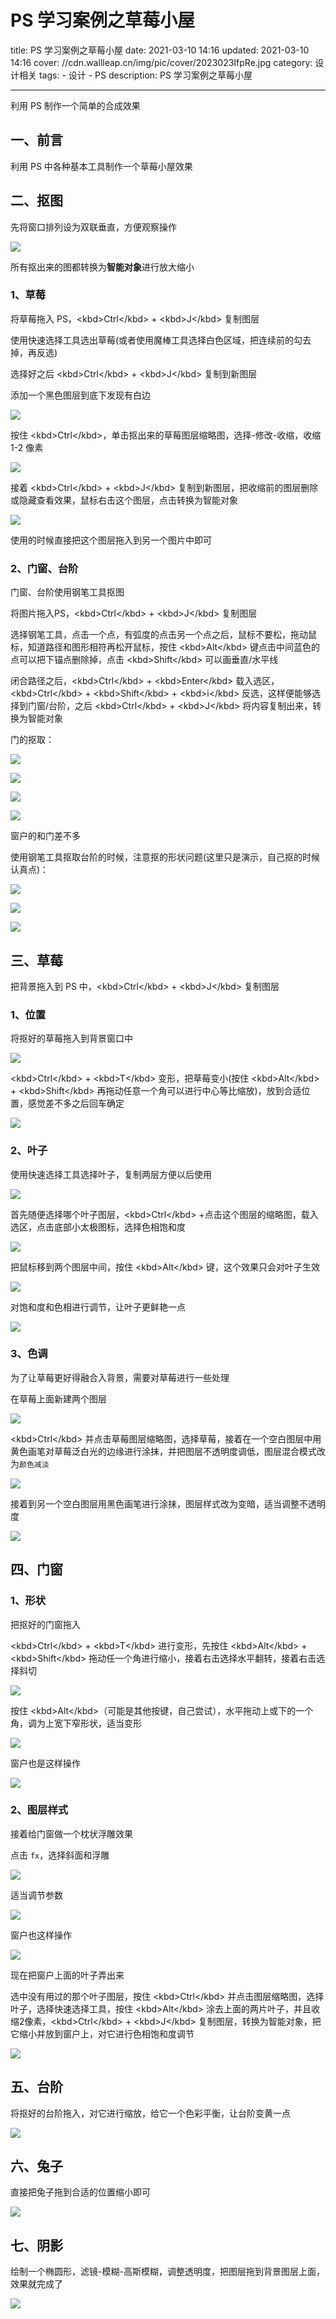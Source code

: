 # PS 学习案例之草莓小屋

title: PS 学习案例之草莓小屋
date: 2021-03-10 14:16
updated: 2021-03-10 14:16
cover: //cdn.wallleap.cn/img/pic/cover/2023023IfpRe.jpg
category: 设计相关
tags:
&#x20; \- 设计
&#x20; \- PS
description: PS 学习案例之草莓小屋

***

利用 PS 制作一个简单的合成效果

## 一、前言

利用 PS 中各种基本工具制作一个草莓小屋效果

## 二、抠图

先将窗口排列设为双联垂直，方便观察操作

![](https://cdn.wallleap.cn/img/pic/illustration/image-20210308100932542.png)

所有抠出来的图都转换为**智能对象**进行放大缩小

### 1、草莓

将草莓拖入 PS，\<kbd>Ctrl\</kbd> + \<kbd>J\</kbd> 复制图层

使用快速选择工具选出草莓(或者使用魔棒工具选择白色区域，把连续前的勾去掉，再反选)

选择好之后 \<kbd>Ctrl\</kbd> + \<kbd>J\</kbd> 复制到新图层

添加一个黑色图层到底下发现有白边

![](https://cdn.wallleap.cn/img/pic/illustration/image-20210309171835211.png)

按住 \<kbd>Ctrl\</kbd>，单击抠出来的草莓图层缩略图，选择-修改-收缩，收缩 1-2 像素

![](https://cdn.wallleap.cn/img/pic/illustration/image-20210309172217248.png)

接着 \<kbd>Ctrl\</kbd> + \<kbd>J\</kbd> 复制到新图层，把收缩前的图层删除或隐藏查看效果，鼠标右击这个图层，点击转换为智能对象

![](https://cdn.wallleap.cn/img/pic/illustration/image-20210309172514976.png)

使用的时候直接把这个图层拖入到另一个图片中即可

### 2、门窗、台阶

门窗、台阶使用钢笔工具抠图

将图片拖入PS，\<kbd>Ctrl\</kbd> + \<kbd>J\</kbd> 复制图层

选择钢笔工具，点击一个点，有弧度的点击另一个点之后，鼠标不要松，拖动鼠标，知道路径和图形相符再松开鼠标，按住 \<kbd>Alt\</kbd> 键点击中间蓝色的点可以把下锚点删除掉，点击 \<kbd>Shift\</kbd> 可以画垂直/水平线

闭合路径之后，\<kbd>Ctrl\</kbd> + \<kbd>Enter\</kbd> 载入选区，\<kbd>Ctrl\</kbd> + \<kbd>Shift\</kbd> + \<kbd>i\</kbd> 反选，这样便能够选择到门窗/台阶，之后 \<kbd>Ctrl\</kbd> + \<kbd>J\</kbd> 将内容复制出来，转换为智能对象

门的抠取：

![](https://cdn.wallleap.cn/img/pic/illustration/image-20210310085532915.png)

![](https://cdn.wallleap.cn/img/pic/illustration/image-20210310085619921.png)

![](https://cdn.wallleap.cn/img/pic/illustration/image-20210310085643363.png)

![](https://cdn.wallleap.cn/img/pic/illustration/image-20210310085716614.png)

窗户的和门差不多

使用钢笔工具抠取台阶的时候，注意抠的形状问题(这里只是演示，自己抠的时候认真点)：

![](https://cdn.wallleap.cn/img/pic/illustration/image-20210310090141528.png)

![](https://cdn.wallleap.cn/img/pic/illustration/image-20210310090214207.png)

![](https://cdn.wallleap.cn/img/pic/illustration/image-20210310090244627.png)

## 三、草莓

把背景拖入到 PS 中，\<kbd>Ctrl\</kbd> + \<kbd>J\</kbd> 复制图层

### 1、位置

将抠好的草莓拖入到背景窗口中

![](https://cdn.wallleap.cn/img/pic/illustration/image-20210310090624562.png)

\<kbd>Ctrl\</kbd> + \<kbd>T\</kbd> 变形，把草莓变小(按住 \<kbd>Alt\</kbd> + \<kbd>Shift\</kbd> 再拖动任意一个角可以进行中心等比缩放)，放到合适位置，感觉差不多之后回车确定

![](https://cdn.wallleap.cn/img/pic/illustration/image-20210310090930101.png)

### 2、叶子

使用快速选择工具选择叶子，复制两层方便以后使用

![](https://cdn.wallleap.cn/img/pic/illustration/image-20210310091313315.png)

首先随便选择哪个叶子图层，\<kbd>Ctrl\</kbd> +点击这个图层的缩略图，载入选区，点击底部小太极图标，选择色相饱和度

![](https://cdn.wallleap.cn/img/pic/illustration/image-20210310091536728.png)

把鼠标移到两个图层中间，按住 \<kbd>Alt\</kbd> 键，这个效果只会对叶子生效

![](https://cdn.wallleap.cn/img/pic/illustration/image-20210310091819455.png)

对饱和度和色相进行调节，让叶子更鲜艳一点

![](https://cdn.wallleap.cn/img/pic/illustration/image-20210310091933556.png)

### 3、色调

为了让草莓更好得融合入背景，需要对草莓进行一些处理

在草莓上面新建两个图层

![](https://cdn.wallleap.cn/img/pic/illustration/image-20210310092150812.png)

\<kbd>Ctrl\</kbd> 并点击草莓图层缩略图，选择草莓，接着在一个空白图层中用黄色画笔对草莓泛白光的边缘进行涂抹，并把图层不透明度调低，图层混合模式改为`颜色减淡`

![](https://cdn.wallleap.cn/img/pic/illustration/image-20210310092508436.png)

接着到另一个空白图层用黑色画笔进行涂抹，图层样式改为变暗，适当调整不透明度

![](https://cdn.wallleap.cn/img/pic/illustration/image-20210310092834767.png)

## 四、门窗

### 1、形状

把抠好的门窗拖入

\<kbd>Ctrl\</kbd> + \<kbd>T\</kbd> 进行变形，先按住 \<kbd>Alt\</kbd> + \<kbd>Shift\</kbd> 拖动任一个角进行缩小，接着右击选择水平翻转，接着右击选择斜切

![](https://cdn.wallleap.cn/img/pic/illustration/image-20210310093320041.png)

按住 \<kbd>Alt\</kbd>（可能是其他按键，自己尝试），水平拖动上或下的一个角，调为上宽下窄形状，适当变形

![](https://cdn.wallleap.cn/img/pic/illustration/image-20210310093816632.png)

窗户也是这样操作

![](https://cdn.wallleap.cn/img/pic/illustration/image-20210310094145025.png)

### 2、图层样式

接着给门窗做一个枕状浮雕效果

点击 `fx`，选择斜面和浮雕

![](https://cdn.wallleap.cn/img/pic/illustration/image-20210310094245828.png)

适当调节参数

![](https://cdn.wallleap.cn/img/pic/illustration/image-20210310094522403.png)

窗户也这样操作

![](https://cdn.wallleap.cn/img/pic/illustration/image-20210310094549124.png)

现在把窗户上面的叶子弄出来

选中没有用过的那个叶子图层，按住 \<kbd>Ctrl\</kbd> 并点击图层缩略图，选择叶子，选择快速选择工具，按住 \<kbd>Alt\</kbd> 涂去上面的两片叶子，并且收缩2像素，\<kbd>Ctrl\</kbd> + \<kbd>J\</kbd> 复制图层，转换为智能对象，把它缩小并放到窗户上，对它进行色相饱和度调节

![](https://cdn.wallleap.cn/img/pic/illustration/image-20210310095622580.png)

## 五、台阶

将抠好的台阶拖入，对它进行缩放，给它一个色彩平衡，让台阶变黄一点

![](https://cdn.wallleap.cn/img/pic/illustration/image-20210310100005666.png)

## 六、兔子

直接把兔子拖到合适的位置缩小即可

![](https://cdn.wallleap.cn/img/pic/illustration/image-20210310100113269.png)

## 七、阴影

绘制一个椭圆形，滤镜-模糊-高斯模糊，调整透明度，把图层拖到背景图层上面，效果就完成了

![](https://cdn.wallleap.cn/img/pic/illustration/image-20210310100353377.png)
